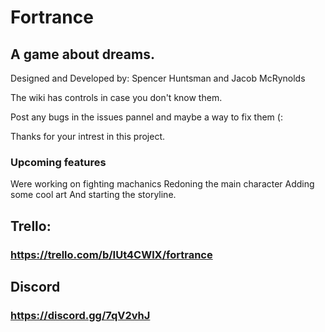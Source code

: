 # Fortrance
## A game about dreams.

Designed and Developed by:
Spencer Huntsman
and
Jacob McRynolds

The wiki has controls in case you don't know them.

Post any bugs in the issues pannel and maybe a way to fix them (:

Thanks for your intrest in this project.

### Upcoming features
Were working on fighting machanics
Redoning the main character
Adding some cool art
And starting the storyline.

## Trello:
### https://trello.com/b/IUt4CWlX/fortrance

## Discord
### https://discord.gg/7qV2vhJ
